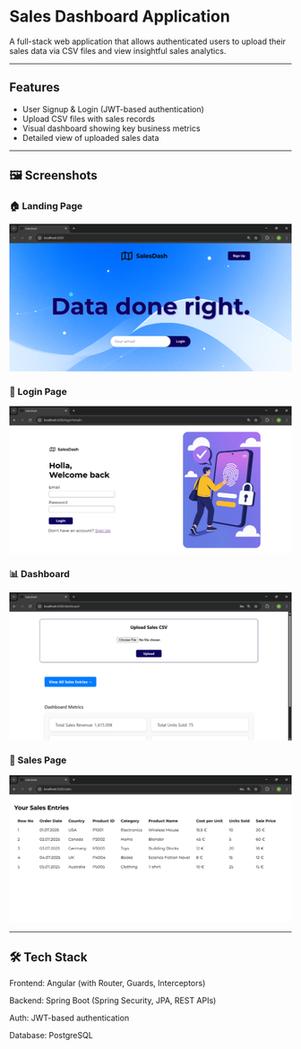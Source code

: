 # Sales Dashboard Application

A full-stack web application that allows authenticated users to upload their sales data via CSV files and view insightful sales analytics.

---

## Features

- User Signup & Login (JWT-based authentication)
- Upload CSV files with sales records
- Visual dashboard showing key business metrics
- Detailed view of uploaded sales data

---

## 🖼️ Screenshots

### 🏠 Landing Page
![Landing Screenshot](landing.png)

### 🔐 Login Page
![Login Screenshot](login.png)

### 📊 Dashboard
![Dashboard Screenshot](dashboard.png)

### 📄 Sales Page
![Sales Screenshot](sales.png)

---

## 🛠️ Tech Stack

Frontend: Angular (with Router, Guards, Interceptors)

Backend: Spring Boot (Spring Security, JPA, REST APIs)

Auth: JWT-based authentication

Database: PostgreSQL

